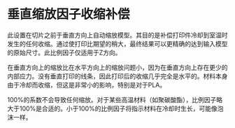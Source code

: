 垂直缩放因子收缩补偿
====
此设置在切片之前于垂直方向上自动缩放模型。其目的是补偿打印件冷却到室温时发生的任何收缩。通过使打印比期望的稍大，最终结果可以更精确的达到输入模型的原始尺寸。此比例因子仅适用于Z方向。

在垂直方向上的缩放比在水平方向上的缩放问题小，因为在垂直方向上存在更少的内部应力。没有垂直打印的线条，因此打印后的收缩几乎完全是水平的。材料本身由于冷却而收缩，但这是非常小的影响，特别是对于PLA。

100%的系数不会导致任何缩放。对于某些高温材料（如聚碳酸酯），比例因子略大于100%是合适的。小于100%的比例因子将指示材料在冷却时生长，可能像泡沫一样。
